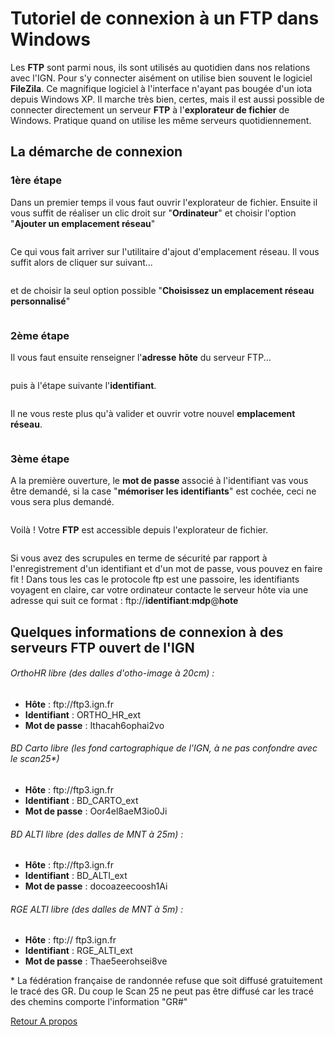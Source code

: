 # Tutoriel de connexion à un FTP dans Windows

<!-- wp:paragraph -->
<p>Les <strong>FTP</strong> sont parmi nous, ils sont utilisés au quotidien dans nos relations avec l'IGN. Pour s'y connecter aisément on utilise bien souvent le logiciel <strong>FileZila</strong>. Ce magnifique logiciel à l'interface n'ayant pas bougée d'un iota depuis Windows XP. Il marche très bien, certes, mais il est aussi possible de connecter directement un serveur <strong>FTP</strong> à l'<strong>explorateur de fichier</strong> de Windows. Pratique quand on utilise les même serveurs quotidiennement.</p>
<!-- /wp:paragraph -->

<!-- wp:heading -->
<h2>La démarche de connexion</h2>
<!-- /wp:heading -->

<!-- wp:heading {"level":3} -->
<h3>1ère étape</h3>
<!-- /wp:heading -->

<!-- wp:paragraph -->
<p>Dans un premier temps il vous faut ouvrir l'explorateur de fichier. Ensuite il vous suffit de réaliser un clic droit sur "<strong>Ordinateur</strong>" et choisir l'option "<strong>Ajouter un emplacement réseau</strong>"</p>
<!-- /wp:paragraph -->

<!-- wp:image {"align":"center","id":165,"sizeSlug":"large","linkDestination":"none"} -->
<figure class="wp-block-image aligncenter size-large"><img src="https://monsieurgis.files.wordpress.com/2021/01/1_2.png?w=788" alt="" class="wp-image-165"/></figure>
<!-- /wp:image -->

<!-- wp:paragraph -->
<p>Ce qui vous fait arriver sur l'utilitaire d'ajout d'emplacement réseau. Il vous suffit alors de cliquer sur suivant...</p>
<!-- /wp:paragraph -->

<!-- wp:image {"align":"center","id":166,"sizeSlug":"large","linkDestination":"none"} -->
<figure class="wp-block-image aligncenter size-large"><img src="https://monsieurgis.files.wordpress.com/2021/01/2.png?w=595" alt="" class="wp-image-166"/></figure>
<!-- /wp:image -->

<!-- wp:paragraph -->
<p>et de choisir la seul option possible "<strong>Choisissez un emplacement réseau personnalisé</strong>"</p>
<!-- /wp:paragraph -->

<!-- wp:image {"align":"center","id":168,"sizeSlug":"large","linkDestination":"none"} -->
<figure class="wp-block-image aligncenter size-large"><img src="https://monsieurgis.files.wordpress.com/2021/01/3.png?w=595" alt="" class="wp-image-168"/></figure>
<!-- /wp:image -->

<!-- wp:heading {"level":3} -->
<h3>2ème étape</h3>
<!-- /wp:heading -->

<!-- wp:paragraph -->
<p>Il vous faut ensuite renseigner l'<strong>adresse</strong> <strong>hôte</strong> du serveur FTP... </p>
<!-- /wp:paragraph -->

<!-- wp:image {"align":"center","id":170,"sizeSlug":"large","linkDestination":"none"} -->
<figure class="wp-block-image aligncenter size-large"><img src="https://monsieurgis.files.wordpress.com/2021/01/4.png?w=595" alt="" class="wp-image-170"/></figure>
<!-- /wp:image -->

<!-- wp:paragraph -->
<p>puis à l'étape suivante l'<strong>identifiant</strong>.</p>
<!-- /wp:paragraph -->

<!-- wp:image {"align":"center","id":171,"sizeSlug":"large","linkDestination":"none"} -->
<figure class="wp-block-image aligncenter size-large"><img src="https://monsieurgis.files.wordpress.com/2021/01/5.png?w=595" alt="" class="wp-image-171"/></figure>
<!-- /wp:image -->

<!-- wp:paragraph -->
<p>Il ne vous reste plus qu'à valider et ouvrir votre nouvel <strong>emplacement réseau</strong>.</p>
<!-- /wp:paragraph -->

<!-- wp:image {"align":"center","id":173,"sizeSlug":"large","linkDestination":"none"} -->
<figure class="wp-block-image aligncenter size-large"><img src="https://monsieurgis.files.wordpress.com/2021/01/6.png?w=595" alt="" class="wp-image-173"/></figure>
<!-- /wp:image -->

<!-- wp:heading {"level":3} -->
<h3>3ème étape</h3>
<!-- /wp:heading -->

<!-- wp:paragraph -->
<p>A la première ouverture, le <strong>mot de passe</strong> associé à l'identifiant vas vous être demandé, si la case "<strong>mémoriser les identifiants</strong>" est cochée, ceci ne vous sera plus demandé.</p>
<!-- /wp:paragraph -->

<!-- wp:image {"align":"center","id":175,"sizeSlug":"large","linkDestination":"none"} -->
<figure class="wp-block-image aligncenter size-large"><img src="https://monsieurgis.files.wordpress.com/2021/01/7_2.png?w=482" alt="" class="wp-image-175"/></figure>
<!-- /wp:image -->

<!-- wp:paragraph -->
<p>Voilà ! Votre <strong>FTP</strong> est accessible depuis l'explorateur de fichier.</p>
<!-- /wp:paragraph -->

<!-- wp:image {"align":"center","id":177,"sizeSlug":"large","linkDestination":"none"} -->
<figure class="wp-block-image aligncenter size-large"><img src="https://monsieurgis.files.wordpress.com/2021/01/8.png?w=793" alt="" class="wp-image-177"/></figure>
<!-- /wp:image -->

<!-- wp:paragraph -->
<p>Si vous avez des scrupules en terme de sécurité par rapport à l'enregistrement d'un identifiant et d'un mot de passe, vous pouvez en faire fit ! Dans tous les cas le protocole ftp est une passoire, les identifiants voyagent en claire, car votre ordinateur contacte le serveur hôte via une adresse qui suit ce format : ftp://<strong>identifiant</strong>:<strong>mdp</strong>@<strong>hote</strong></p>
<!-- /wp:paragraph -->

<!-- wp:heading -->
<h2>Quelques informations de connexion à des serveurs FTP ouvert de l'IGN</h2>
<!-- /wp:heading -->

<!-- wp:heading {"level":6} -->
<h6>OrthoHR libre&nbsp;(des dalles d'otho-image à 20cm) :</h6>
<!-- /wp:heading -->

<!-- wp:list -->
<ul><li><strong>Hôte</strong>&nbsp;: ftp://ftp3.ign.fr</li><li><strong>Identifiant</strong> : ORTHO_HR_ext</li><li><strong>Mot de passe</strong> : Ithacah6ophai2vo</li></ul>
<!-- /wp:list -->

<!-- wp:heading {"level":6} -->
<h6>BD Carto libre (les fond cartographique de l'IGN, à ne pas confondre avec le scan25*)</h6>
<!-- /wp:heading -->

<!-- wp:list -->
<ul><li><strong>Hôte</strong>&nbsp;: ftp://ftp3.ign.fr</li><li><strong>Identifiant</strong> : BD_CARTO_ext</li><li><strong>Mot de passe</strong> : Oor4el8aeM3io0Ji</li></ul>
<!-- /wp:list -->

<!-- wp:heading {"level":6} -->
<h6>BD ALTI libre (des dalles de MNT à 25m) :</h6>
<!-- /wp:heading -->

<!-- wp:list -->
<ul><li><strong>Hôte</strong>&nbsp;: ftp://ftp3.ign.fr</li><li><strong>Identifiant</strong>&nbsp;: BD_ALTI_ext</li><li><strong>Mot de passe</strong> : docoazeecoosh1Ai</li></ul>
<!-- /wp:list -->

<!-- wp:heading {"level":6} -->
<h6>RGE ALTI libre (des dalles de MNT à 5m) :</h6>
<!-- /wp:heading -->

<!-- wp:list -->
<ul><li><strong>Hôte</strong>&nbsp;: ftp:// ftp3.ign.fr</li><li><strong>Identifiant</strong>&nbsp;: RGE_ALTI_ext</li><li><strong>Mot de passe</strong>&nbsp;: Thae5eerohsei8ve</li></ul>
<!-- /wp:list -->

<!-- wp:paragraph -->
<p>* La fédération française de randonnée refuse que soit diffusé gratuitement le tracé des GR. Du coup le Scan 25 ne peut pas être diffusé car les tracé des chemins comporte l'information "GR#"</p>
<!-- /wp:paragraph -->

[Retour A propos](https://monsieurj42.github.io/index)